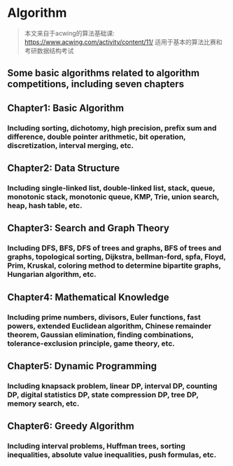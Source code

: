 # Algorithm

> 本文来自于acwing的算法基础课: https://www.acwing.com/activity/content/11/
> 适用于基本的算法比赛和考研数据结构考试

## Some basic algorithms related to algorithm competitions, including seven chapters

## Chapter1: Basic Algorithm
### Including sorting, dichotomy, high precision, prefix sum and difference, double pointer arithmetic, bit operation, discretization, interval merging, etc.

## Chapter2: Data Structure
### Including single-linked list, double-linked list, stack, queue, monotonic stack, monotonic queue, KMP, Trie, union search, heap, hash table, etc.

## Chapter3: Search and Graph Theory
### Including DFS, BFS, DFS of trees and graphs, BFS of trees and graphs, topological sorting, Dijkstra, bellman-ford, spfa, Floyd, Prim, Kruskal, coloring method to determine bipartite graphs, Hungarian algorithm, etc.

## Chapter4: Mathematical Knowledge
### Including prime numbers, divisors, Euler functions, fast powers, extended Euclidean algorithm, Chinese remainder theorem, Gaussian elimination, finding combinations, tolerance-exclusion principle, game theory, etc.

## Chapter5: Dynamic Programming
### Including knapsack problem, linear DP, interval DP, counting DP, digital statistics DP, state compression DP, tree DP, memory search, etc.

## Chapter6: Greedy Algorithm
### Including interval problems, Huffman trees, sorting inequalities, absolute value inequalities, push formulas, etc.
